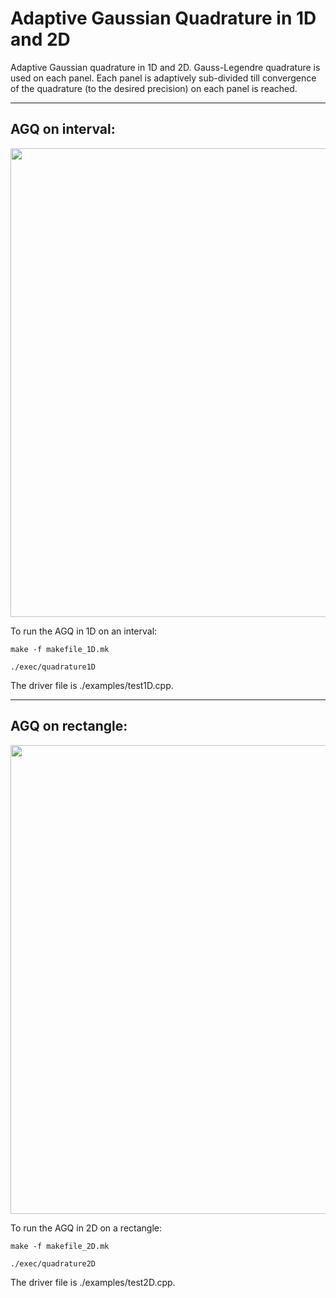 Adaptive Gaussian Quadrature in 1D and 2D
===

Adaptive Gaussian quadrature in 1D and 2D. Gauss-Legendre quadrature is used on each panel. Each panel is adaptively sub-divided till convergence of the quadrature (to the desired precision) on each panel is reached.

---
AGQ on interval:
---

<img style="float: middle" src = "https://raw.githubusercontent.com/sivaramambikasaran/AGQ/master/Domain1D.png" width=750>

To run the AGQ in 1D on an interval:

	make -f makefile_1D.mk

	./exec/quadrature1D

The driver file is ./examples/test1D.cpp.

---
AGQ on rectangle:
---

<img style="float: middle" src = "https://raw.githubusercontent.com/sivaramambikasaran/AGQ/master/Domain2D.png" width=750>

To run the AGQ in 2D on a rectangle:

	make -f makefile_2D.mk

	./exec/quadrature2D

The driver file is ./examples/test2D.cpp.